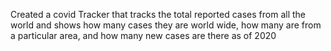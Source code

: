  Created a covid Tracker that tracks the  total reported cases from all the world and shows how many cases they are world wide, how many are from a particular area, and how many new cases are there as of 2020
